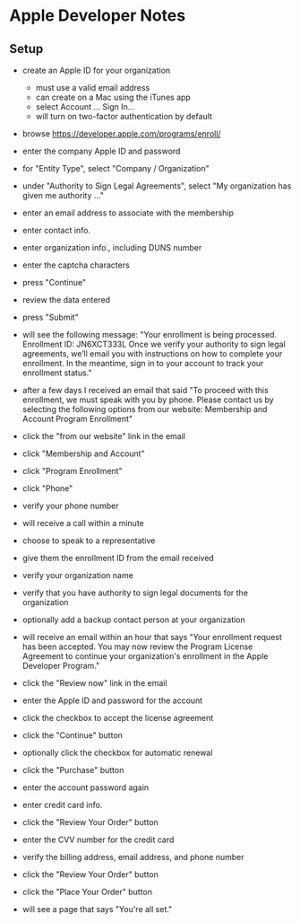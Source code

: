 # Apple Developer Notes

## Setup

- create an Apple ID for your organization

  - must use a valid email address
  - can create on a Mac using the iTunes app
  - select Account ... Sign In...
  - will turn on two-factor authentication by default

- browse <https://developer.apple.com/programs/enroll/>
- enter the company Apple ID and password
- for "Entity Type", select "Company / Organization"
- under "Authority to Sign Legal Agreements",
  select "My organization has given me authority ..."
- enter an email address to associate with the membership
- enter contact info.
- enter organization info., including DUNS number
- enter the captcha characters
- press "Continue"
- review the data entered
- press "Submit"
- will see the following message:
  "Your enrollment is being processed.
  Enrollment ID: JN6XCT333L
  Once we verify your authority to sign legal agreements, we’ll
  email you with instructions on how to complete your enrollment.
  In the meantime, sign in to your account to track your enrollment status."
- after a few days I received an email that said
  "To proceed with this enrollment, we must speak with you by phone.
  Please contact us by selecting the following options from our website:
  Membership and Account
  Program Enrollment"
- click the "from our website" link in the email
- click "Membership and Account"
- click "Program Enrollment"
- click "Phone"
- verify your phone number
- will receive a call within a minute
- choose to speak to a representative
- give them the enrollment ID from the email received
- verify your organization name
- verify that you have authority to sign legal documents for the organization
- optionally add a backup contact person at your organization
- will receive an email within an hour that says
  "Your enrollment request has been accepted. You may now review the
  Program License Agreement to continue your organization's enrollment
  in the Apple Developer Program."
- click the "Review now" link in the email
- enter the Apple ID and password for the account
- click the checkbox to accept the license agreement
- click the "Continue" button
- optionally click the checkbox for automatic renewal
- click the "Purchase" button
- enter the account password again
- enter credit card info.
- click the "Review Your Order" button
- enter the CVV number for the credit card
- verify the billing address, email address, and phone number
- click the "Review Your Order" button
- click the "Place Your Order" button
- will see a page that says "You're all set."
